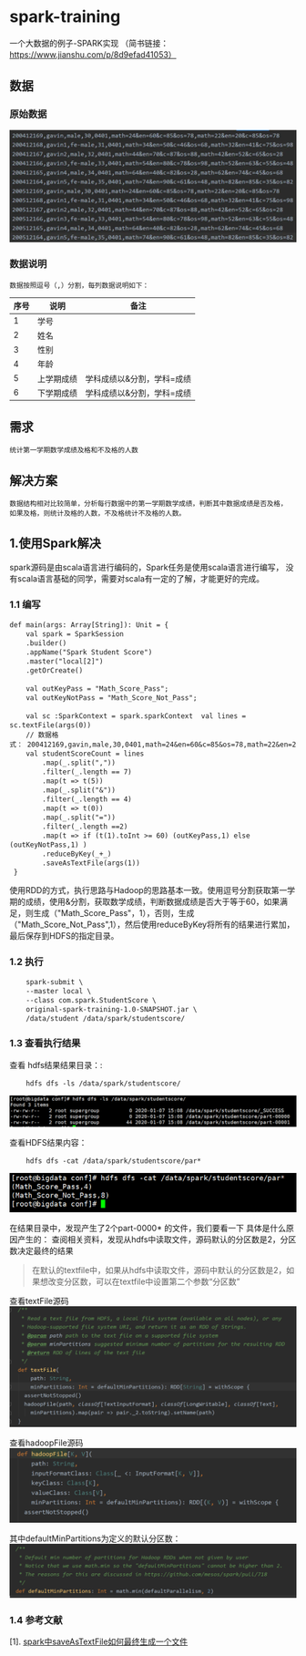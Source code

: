 # spark-training
一个大数据的例子-SPARK实现 （简书链接：https://www.jianshu.com/p/8d9efad41053）
## 数据
### 原始数据
![原始数据](images/data.png)
### 数据说明
    数据按照逗号（,）分割，每列数据说明如下：
    

| 序号 | 说明 | 备注 |
| --- | --- | --- |
| 1 | 学号 |  |
| 2 | 姓名 |  |
| 3 | 性别 |  |
| 4 | 年龄 |  |
| 5 | 上学期成绩 | 学科成绩以&分割，学科=成绩 |
| 6 | 下学期成绩 | 学科成绩以&分割，学科=成绩 |

## 需求
    统计第一学期数学成绩及格和不及格的人数
    
## 解决方案
    数据结构相对比较简单，分析每行数据中的第一学期数学成绩，判断其中数据成绩是否及格，
    如果及格，则统计及格的人数，不及格统计不及格的人数。

## 1.使用Spark解决
spark源码是由scala语言进行编码的，Spark任务是使用scala语言进行编写，
没有scala语言基础的同学，需要对scala有一定的了解，才能更好的完成。
### 1.1 编写
```
def main(args: Array[String]): Unit = { 
    val spark = SparkSession
    .builder()    
    .appName("Spark Student Score")    
    .master("local[2]")    
    .getOrCreate()  
    
    val outKeyPass = "Math_Score_Pass";  
    val outKeyNotPass = "Math_Score_Not_Pass";  
    
    val sc :SparkContext = spark.sparkContext  val lines = sc.textFile(args(0))  
    // 数据格式： 200412169,gavin,male,30,0401,math=24&en=60&c=85&os=78,math=22&en=20&c=85&os=78   
    val studentScoreCount = lines    
        .map(_.split(","))    
        .filter(_.length == 7)    
        .map(t => t(5))    
        .map(_.split("&"))    
        .filter(_.length == 4)    
        .map(t => t(0))    
        .map(_.split("="))    
        .filter(_.length ==2)    
        .map(t => if (t(1).toInt >= 60) (outKeyPass,1) else (outKeyNotPass,1) )    
        .reduceByKey(_+_)    
        .saveAsTextFile(args(1))
 }
```

使用RDD的方式，执行思路与Hadoop的思路基本一致。使用逗号分割获取第一学期的成绩，使用&分割，获取数学成绩，判断数据成绩是否大于等于60，如果满足，则生成（"Math_Score_Pass"，1），否则，生成（"Math_Score_Not_Pass",1），然后使用reduceByKey将所有的结果进行累加，最后保存到HDFS的指定目录。

### 1.2 执行
```
    spark-submit \
    --master local \
    --class com.spark.StudentScore \
    original-spark-training-1.0-SNAPSHOT.jar \
    /data/student /data/spark/studentscore/
```
### 1.3 查看执行结果
查看 hdfs结果结果目录：:
```
    hdfs dfs -ls /data/spark/studentscore/
```
![HDFS结果](images/resultDir.png)

查看HDFS结果内容：
```
    hdfs dfs -cat /data/spark/studentscore/par*
```
![HDFS结果内容](images/sparkResult.png)

在结果目录中，发现产生了2个part-0000* 的文件，我们要看一下 具体是什么原因产生的：
查阅相关资料，发现从hdfs中读取文件，源码默认的分区数是2，分区数决定最终的结果
>在默认的textfile中，如果从hdfs中读取文件，源码中默认的分区数是2，如果想改变分区数，可以在textfile中设置第二个参数“分区数”

查看textFile源码
![textFile源码](images/textFile.png)


查看hadoopFile源码
![hadoopFile源码](images/hadoopFile.png)

其中defaultMinPartitions为定义的默认分区数：
![defaultMinPartitions 参数](images/defaultMinPartitions.png)

### 1.4 参考文献
[1]. [spark中saveAsTextFile如何最终生成一个文件](https://blog.csdn.net/qq_26803795/article/details/81543008)